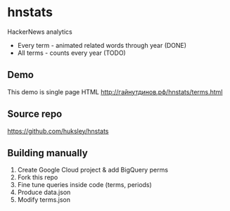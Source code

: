 # hnstats
HackerNews analytics

- Every term - animated related words through year (DONE)
- All terms - counts every year (TODO)

## Demo
This demo is single page HTML
http://гайнутдинов.рф/hnstats/terms.html

## Source repo
https://github.com/huksley/hnstats

## Building manually

1. Create Google Cloud project & add BigQuery perms
2. Fork this repo
3. Fine tune queries inside code (terms, periods)
4. Produce data.json
5. Modify terms.json
